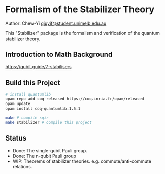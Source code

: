 # Formalism of the Stabilizer Theory 

Author: Chew-Yi <qiuyif@student.unimelb.edu.au>

This "Stabilizer" package is the formalism and verification of the quantum stabilizer theory.

## Introduction to Math Background

https://qubit.guide/7-stabilisers

## Build this Project

```bash
# install quantumlib
opam repo add coq-released https://coq.inria.fr/opam/released
opam update
opam install coq-quantumlib.1.5.1

make # compile sqir
make stabilizer # compile this project
```

## Status

- Done: The single-qubit Pauli group.
- Done: The n-qubit Pauli group
- WIP: Theorems of stabilizer theories. e.g. commute/anti-commute relations.